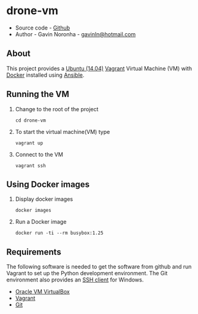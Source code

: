 # drone-vm

* Source code - [Github][10]
* Author - Gavin Noronha - <gavinln@hotmail.com>

[10]: https://github.com/gavinln/drone-vm

## About

This project provides a [Ubuntu (14.04)][20] [Vagrant][30] Virtual Machine (VM) with [Docker][40] installed using [Ansible][50].

[20]: http://releases.ubuntu.com/14.04/
[30]: http://www.vagrantup.com/
[40]: https://www.docker.com/
[50]: https://www.ansible.com/

## Running the VM

1. Change to the root of the project

    ```
    cd drone-vm
    ```

2. To start the virtual machine(VM) type

    ```
    vagrant up
    ```

3. Connect to the VM

    ```
    vagrant ssh
    ```

## Using Docker images

1. Display docker images

    ```
    docker images
    ```

2. Run a Docker image

    ```
    docker run -ti --rm busybox:1.25
    ```

## Requirements

The following software is needed to get the software from github and run
Vagrant to set up the Python development environment. The Git environment
also provides an [SSH  client][200] for Windows.

* [Oracle VM VirtualBox][210]
* [Vagrant][220]
* [Git][230]

[200]: http://en.wikipedia.org/wiki/Secure_Shell
[210]: https://www.virtualbox.org/
[220]: http://vagrantup.com/
[230]: http://git-scm.com/
